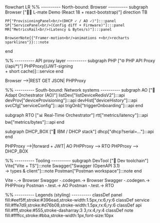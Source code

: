 flowchart LR
  %% ---------- North-bound: Browser ----------
  subgraph Browser ["👩‍💻  L-mate Demo (React 18 + react-bootstrap)"]
    direction TB

    PP["ProvisioningPanel<br/>(DHCP ✓ / AO ✓)"]:::panel
    SP["ServicePanel<br/>(Config diff + Firmware)"]:::panel
    MR["MetricsRail<br/>(Latency & Bytes/s)"]:::panel

    BrowserNote{{"Framer-motion<br/>animations +<br/>recharts sparklines"}}:::note
  end

  %% ---------- API proxy layer ----------
  subgraph PHP ["🌐 PHP API Proxy (/api/*)"]
    PHPProxy[(JWT-signing<br/>+ short cache)]:::service
  end

  Browser -->|REST GET JSON| PHPProxy

  %% ---------- South-bound: Network systems ----------
  subgraph AO ["🔧 Adapt Orchestrator (AO)"]
    listDev["listDeviceRedisV2"]:::api
    devProv["deviceProvisioning"]:::api
    devHist["deviceHistory"]:::api
    svcCfg["serviceConfig"]:::api
    trigOnb["triggerOnboarding"]:::api
  end

  subgraph RTO ["📊 Real-Time Orchestrator"]
    rtt["metrics/latency"]:::api
    bw["metrics/bytes"]:::api
  end

  subgraph DHCP_BOX ["📡 IBM / DHCP stack"]
    dhcp["dhcp?serial=…"]:::api
  end

  PHPProxy -->|forward + JWT| AO
  PHPProxy --> RTO
  PHPProxy --> DHCP_BOX

  %% ---------- Tooling ----------
  subgraph DevTool ["🧰 Dev toolchain"]
    Vite["Vite + TS"]:::note
    Swagger["Swagger (OpenAPI 3.1)<br/>→ types & client"]:::note
    Postman["Postman workspace"]:::note
  end

  Vite -.-> Browser
  Swagger -.codegen.-> Browser
  Swagger -.codegen.-> PHPProxy
  Postman -.test.-> AO
  Postman -.test.-> RTO

  %% ---------- Legends (styling) ----------
  classDef panel   fill:#eef5ff,stroke:#396ead,stroke-width:1.5px,rx:6,ry:6
  classDef service fill:#ffe7d9,stroke:#d76b08,stroke-width:1.5px,rx:6,ry:6
  classDef api     fill:#fff,stroke:#555,stroke-dasharray:3 3,rx:4,ry:4
  classDef note    fill:#ffffcc,stroke:#bba,stroke-width:1px,font-size:10px
